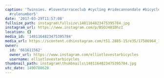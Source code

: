 ```yaml
---
caption: 'Twinsies. #lovestarraceclub #cycling #ridecannondale #bicycle #bikechi #bikewinter
  #rulenumber5'
date: '2017-03-29T11:57:08'
fullsize_path: instagram\fullsize\1481164823475395784.jpg
instagram_url: https://www.instagram.com/p/BSOJ481DhzI
location: {}
media_id: '1481164823475395784'
media_url: https://scontent.cdninstagram.com/t51.2885-15/e35/17586964_1860994410848995_8892723412636532736_n.jpg
owner:
  id: '661611562'
  owner_url: https://www.instagram.com/elliotlovestarbicycles
  username: elliotlovestarbicycles
thumbnail_path: instagram\thumbnails\1481164823475395784.jpg
utc_date: 1490788628
---
```

